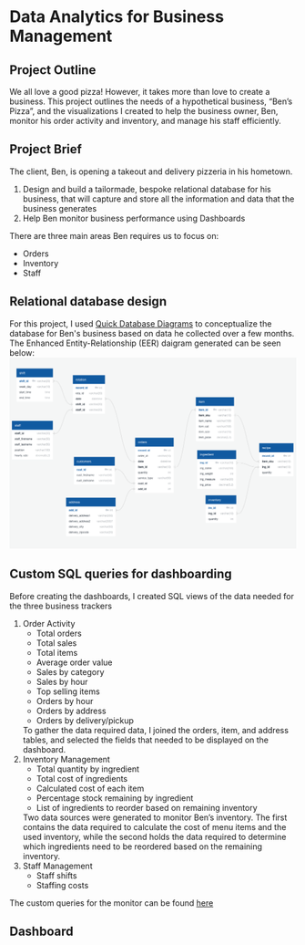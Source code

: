 # Data Analytics for Business Management

## Project Outline
We all love a good pizza! However, it takes more than love to create a business. This project outlines the needs of a hypothetical business, “Ben’s Pizza”, and the visualizations I created to help the business owner, Ben, monitor his order activity and inventory, and manage his staff efficiently.

## Project Brief
The client, Ben, is opening a takeout and delivery pizzeria in his hometown. 
<ol>
  <li>Design and build a tailormade, bespoke relational database for his business, that will capture and store all the information and data that the business generates</li>
  <li>Help Ben monitor business performance using Dashboards</li>
</ol>
 
There are three main areas Ben requires us to focus on:
<ul>
  <li>Orders</li>
  <li>Inventory</li>
  <li>Staff</li>
</ul>

## Relational database design 
For this project, I used [Quick Database Diagrams](https://www.quickdatabasediagrams.com/) to conceptualize the database for Ben's business based on data he collected over a few months. The Enhanced Entity-Relationship (EER) daigram generated can be seen below:
![Database EER](https://github.com/cfonderson/portfolio/blob/main/Data%20Analytics/Business%20Management%20DB/img/qdb_7.png)


## Custom SQL queries for dashboarding
Before creating the dashboards, I created SQL views of the data needed for the three business trackers

<ol>
  <li>Order Activity
    <ul>
      <li>Total orders</li>
      <li>Total sales</li>
      <li>Total items</li>
      <li>Average order value</li>
      <li>Sales by category</li>
      <li>Sales by hour</li>
      <li>Top selling items</li>
      <li>Orders by hour</li>
      <li>Orders by address</li>
      <li>Orders by delivery/pickup</li>
    </ul>
    To gather the data required data, I joined the orders, item, and address tables, and selected the fields that needed to be displayed on the dashboard.
  </li>
  <li>Inventory Management
     <ul>
      <li>Total quantity by ingredient</li>
      <li>Total cost of ingredients</li>
      <li>Calculated cost of each item</li>
      <li>Percentage stock remaining by ingredient</li>
      <li>List of ingredients to reorder based on remaining inventory</li>
    </ul>
    Two data sources were generated to monitor Ben’s inventory. The first contains the data required to calculate the cost of menu items and the used inventory, while the second holds the data required to determine which ingredients need to be reordered based on the remaining inventory.
  </li>
  <li>Staff Management
    <ul>
      <li>Staff shifts</li>
      <li>Staffing costs</li>
    </ul>
  </li>
</ol>

The custom queries for the monitor can be found [here]([https://user-images.githubusercontent.com/122840305/212807093-f4308d01-cf04-4072-847e-d458b8771654.png](https://github.com/cfonderson/portfolio/blob/main/Data%20Analytics/Business%20Management%20DB/dash_queries.sql))

## Dashboard
